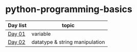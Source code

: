 # python-programming-basics

| Day list   | topic | 
| --------------------------------- | ------------- |
[Day 01](https://github.com/geeksniper/python-programming-basics/tree/main/Day01-variable) | variable
[Day 02](https://github.com/geeksniper/python-programming-basics/tree/main/Day02-datatype) | datatype & string manipulation
